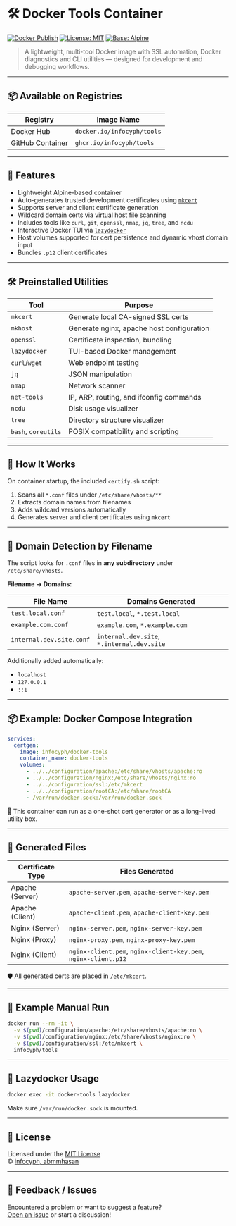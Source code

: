 # 🛠️ Docker Tools Container

[![Docker Publish](https://github.com/infocyph/docker-tools/actions/workflows/docker.publish.yml/badge.svg)](https://github.com/infocyph/docker-tools/actions/workflows/docker.publish.yml)
[![License: MIT](https://img.shields.io/badge/License-MIT-green.svg)](LICENSE)
[![Base: Alpine](https://img.shields.io/badge/Base-Alpine-brightgreen.svg)](https://alpinelinux.org)

> A lightweight, multi-tool Docker image with SSL automation, Docker diagnostics and CLI utilities — designed for
> development and debugging workflows.

---

## 📦 Available on Registries

| Registry         | Image Name                 |
|------------------|----------------------------|
| Docker Hub       | `docker.io/infocyph/tools` |
| GitHub Container | `ghcr.io/infocyph/tools`   |

<!-- VERSION:START -->
<!-- VERSION:END -->

---

## 🚀 Features

- Lightweight Alpine-based container  
- Auto-generates trusted development certificates using [`mkcert`](https://github.com/FiloSottile/mkcert)  
- Supports server and client certificate generation  
- Wildcard domain certs via virtual host file scanning  
- Includes tools like `curl`, `git`, `openssl`, `nmap`, `jq`, `tree`, and `ncdu`  
- Interactive Docker TUI via [`lazydocker`](https://github.com/jesseduffield/lazydocker)  
- Host volumes supported for cert persistence and dynamic vhost domain input
- Bundles `.p12` client certificates

---

## 🛠️ Preinstalled Utilities

| Tool                | Purpose                                   |
|---------------------|-------------------------------------------|
| `mkcert`            | Generate local CA-signed SSL certs        |
| `mkhost`            | Generate nginx, apache host configuration |
| `openssl`           | Certificate inspection, bundling          |
| `lazydocker`        | TUI-based Docker management               |
| `curl`/`wget`       | Web endpoint testing                      |
| `jq`                | JSON manipulation                         |
| `nmap`              | Network scanner                           |
| `net-tools`         | IP, ARP, routing, and ifconfig commands   |
| `ncdu`              | Disk usage visualizer                     |
| `tree`              | Directory structure visualizer            |
| `bash`, `coreutils` | POSIX compatibility and scripting         |

---

## 🔧 How It Works

On container startup, the included `certify.sh` script:

1. Scans all `*.conf` files under `/etc/share/vhosts/**`
2. Extracts domain names from filenames
3. Adds wildcard versions automatically
4. Generates server and client certificates using `mkcert`

---

## 📁 Domain Detection by Filename

The script looks for `.conf` files in **any subdirectory** under `/etc/share/vhosts`.

**Filename → Domains:**

| File Name                | Domains Generated                          |
|--------------------------|--------------------------------------------|
| `test.local.conf`        | `test.local`, `*.test.local`               |
| `example.com.conf`       | `example.com`, `*.example.com`             |
| `internal.dev.site.conf` | `internal.dev.site`, `*.internal.dev.site` |

Additionally added automatically:

- `localhost`
- `127.0.0.1`
- `::1`

---

## 📦 Example: Docker Compose Integration

```yaml
services:
  certgen:
    image: infocyph/docker-tools
    container_name: docker-tools
    volumes:
      - ../../configuration/apache:/etc/share/vhosts/apache:ro
      - ../../configuration/nginx:/etc/share/vhosts/nginx:ro
      - ../../configuration/ssl:/etc/mkcert
      - ../../configuration/rootCA:/etc/share/rootCA
      - /var/run/docker.sock:/var/run/docker.sock
```

📝 This container can run as a one-shot cert generator or as a long-lived utility box.

---

## 🔐 Generated Files

| Certificate Type | Files Generated                                                |
|------------------|----------------------------------------------------------------|
| Apache (Server)  | `apache-server.pem`, `apache-server-key.pem`                   |
| Apache (Client)  | `apache-client.pem`, `apache-client-key.pem`                   |
| Nginx (Server)   | `nginx-server.pem`, `nginx-server-key.pem`                     |
| Nginx (Proxy)    | `nginx-proxy.pem`, `nginx-proxy-key.pem`                       |
| Nginx (Client)   | `nginx-client.pem`, `nginx-client-key.pem`, `nginx-client.p12` |

🛡️ All generated certs are placed in `/etc/mkcert`.

---

## 📜 Example Manual Run

```bash
docker run --rm -it \
  -v $(pwd)/configuration/apache:/etc/share/vhosts/apache:ro \
  -v $(pwd)/configuration/nginx:/etc/share/vhosts/nginx:ro \
  -v $(pwd)/configuration/ssl:/etc/mkcert \
  infocyph/tools
```

---

## 🔎 Lazydocker Usage

```bash
docker exec -it docker-tools lazydocker
```

Make sure `/var/run/docker.sock` is mounted.

---

## 📝 License

Licensed under the [MIT License](LICENSE)  
© [infocyph, abmmhasan](https://github.com/infocyph)

---

## 💬 Feedback / Issues

Encountered a problem or want to suggest a feature?  
[Open an issue](https://github.com/infocyph/docker-tools/issues) or start a discussion!
